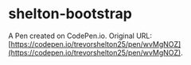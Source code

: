 # shelton-bootstrap

A Pen created on CodePen.io. Original URL: [https://codepen.io/trevorshelton25/pen/wvMgNOZ](https://codepen.io/trevorshelton25/pen/wvMgNOZ).


